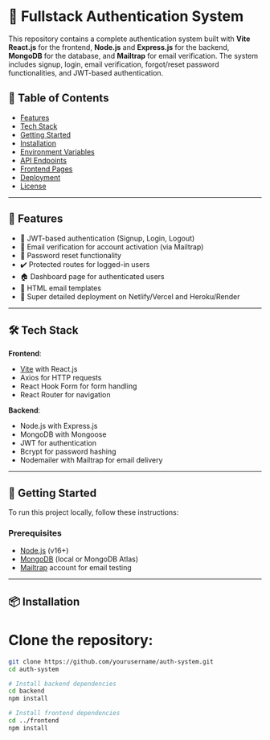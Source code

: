 # 🔐 Fullstack Authentication System

This repository contains a complete authentication system built with **Vite React.js** for the frontend, **Node.js** and **Express.js** for the backend, **MongoDB** for the database, and **Mailtrap** for email verification. The system includes signup, login, email verification, forgot/reset password functionalities, and JWT-based authentication.

## 📖 Table of Contents

- [Features](#features)
- [Tech Stack](#tech-stack)
- [Getting Started](#getting-started)
- [Installation](#installation)
- [Environment Variables](#environment-variables)
- [API Endpoints](#api-endpoints)
- [Frontend Pages](#frontend-pages)
- [Deployment](#deployment)
- [License](#license)

---

## 🎯 Features

- 🔐 JWT-based authentication (Signup, Login, Logout)
- 📨 Email verification for account activation (via Mailtrap)
- 🔄 Password reset functionality
- ✔️ Protected routes for logged-in users
- 🏠 Dashboard page for authenticated users
- 📧 HTML email templates
- 🚀 Super detailed deployment on Netlify/Vercel and Heroku/Render

---

## 🛠️ Tech Stack

**Frontend**:
- [Vite](https://vitejs.dev/) with React.js
- Axios for HTTP requests
- React Hook Form for form handling
- React Router for navigation

**Backend**:
- Node.js with Express.js
- MongoDB with Mongoose
- JWT for authentication
- Bcrypt for password hashing
- Nodemailer with Mailtrap for email delivery

---

## 🏁 Getting Started

To run this project locally, follow these instructions:

### Prerequisites

- [Node.js](https://nodejs.org/) (v16+)
- [MongoDB](https://www.mongodb.com/) (local or MongoDB Atlas)
- [Mailtrap](https://mailtrap.io/) account for email testing

---

## 📦 Installation

# Clone the repository:

   ```bash
   git clone https://github.com/yourusername/auth-system.git
   cd auth-system

# Install backend dependencies
cd backend
npm install

# Install frontend dependencies
cd ../frontend
npm install

